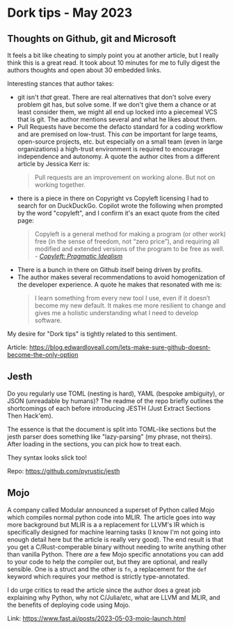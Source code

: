 # Dork tips - May 2023

## Thoughts on Github, git and Microsoft

It feels a bit like cheating to simply point you at another article, but I really think this is a great read. It took about 10 minutes for me to fully digest the authors thoughts and open about 30 embedded links.

Interesting stances that author takes:

- git isn't _that_ great. There are real alternatives that don't solve every problem git has, but solve some. If we don't give them a chance or at least consider them, we might all end up locked into a piecemeal VCS that is git. The author mentions several and what he likes about them.
- Pull Requests have become the defacto standard for a coding workflow and are premised on low-trust. This _can_ be important for large teams, open-source projects, etc. but especially on a small team (even in large organizations) a high-trust environment is required to encourage independence and autonomy. A quote the author cites from a different article by Jessica Kerr is:
    > Pull requests are an improvement on working alone. But not on working together.
- there is a piece in there on Copyright vs Copyleft licensing I had to search for on DuckDuckGo. Copilot wrote the following when prompted by the word "copyleft", and I confirm it's an exact quote from the cited page:
    > Copyleft is a general method for making a program (or other work) free (in the sense of freedom, not “zero price”), and requiring all modified and extended versions of the program to be free as well. - _[Copyleft: Pragmatic Idealism](https://www.gnu.org/copyleft/copyleft.html)_
- There is a bunch in there on Github itself being driven by profits.
- The author makes several recommendations to avoid homogenization of the developer experience. A quote he makes that resonated with me is:
    > I learn something from every new tool I use, even if it doesn’t become my new default. It makes me more resilient to change and gives me a holistic understanding what I need to develop software.

My desire for "Dork tips" is tightly related to this sentiment.

Article: <https://blog.edwardloveall.com/lets-make-sure-github-doesnt-become-the-only-option>

## Jesth

Do you regularly use TOML (nesting is hard), YAML (bespoke ambiguity), or JSON (unreadable by humans)? The readme of the repo briefly outlines the shortcomings of each before introducing JESTH (Just Extract Sections Then Hack'em).

The essence is that the document is split into TOML-like sections but the jesth parser does something like "lazy-parsing" (my phrase, not theirs). After loading in the sections, you can pick how to treat each.

They syntax looks slick too!

Repo: <https://github.com/pyrustic/jesth>

## Mojo

A company called Modular announced a superset of Python called Mojo which compiles normal python code into MLIR. The article goes into way more background but MLIR is a a replacement for LLVM's IR which is specifically designed for machine learning tasks (I know I'm not going into enough detail here but the article is really very good). The end result is that you get a C/Rust-comperable binary without needing to write anything other than vanilla Python. There _are_ a few Mojo specific annotations you can add to your code to help the compiler out, but they are optional, and really sensible. One is a struct and the other is `fn`, a replacement for the `def` keyword which requires your method is strictly type-annotated.

I do urge critics to read the article since the author does a great job explaining why Python, why not C/Julia/etc, what are LLVM and MLIR, and the benefits of deploying code using Mojo.

Link: <https://www.fast.ai/posts/2023-05-03-mojo-launch.html>
